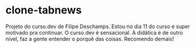 # clone-tabnews

Projeto do curso.dev de Filipe Deschamps.
Estou no dia 11 do curso e super motivado pra continuar.
O curso.dev é sensacional. A didática é de outro nível, faz a gente entender o porquê das coisas. Recomendo demais!
